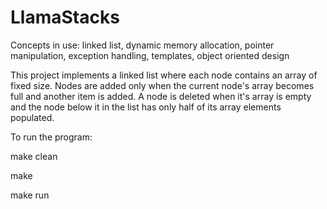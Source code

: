 # LlamaStacks
Concepts in use: 
linked list,
dynamic memory allocation, 
pointer manipulation, 
exception handling, 
templates, 
object oriented design

This project implements a linked list where each node contains an array of fixed size.  Nodes are added only when the current node's array becomes full and another item is added.  A node is deleted when it's array is empty and the node below it in the list has only half of its array elements populated.

To run the program:

make clean

make

make run
